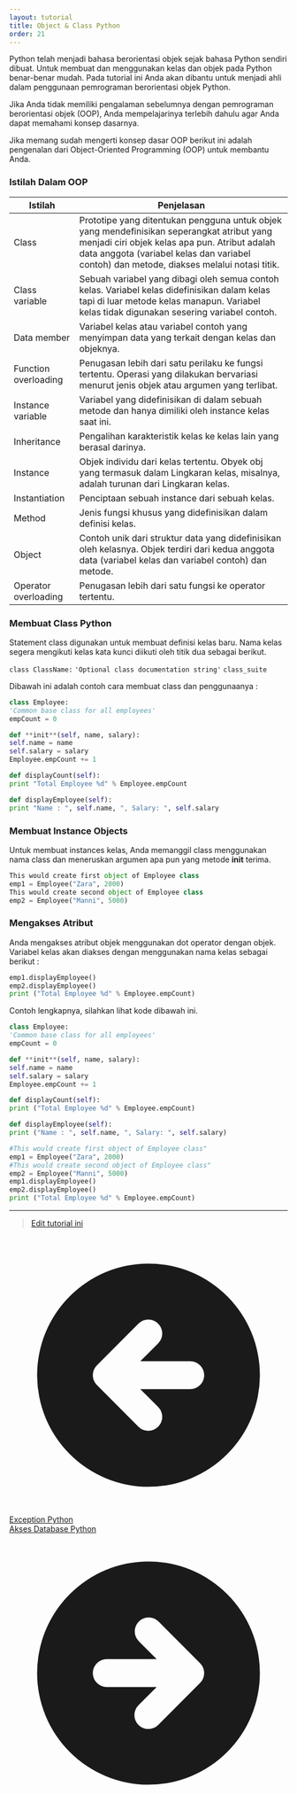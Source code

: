 ```yaml
---
layout: tutorial
title: Object & Class Python
order: 21
---
```


Python telah menjadi bahasa berorientasi objek sejak bahasa Python sendiri dibuat. Untuk membuat dan menggunakan kelas dan objek pada Python benar-benar mudah. Pada tutorial ini Anda akan dibantu untuk menjadi ahli dalam penggunaan pemrograman berorientasi objek Python.

Jika Anda tidak memiliki pengalaman sebelumnya dengan pemrograman berorientasi objek (OOP), Anda mempelajarinya terlebih dahulu agar Anda dapat memahami konsep dasarnya.

Jika memang sudah mengerti konsep dasar OOP berikut ini adalah pengenalan dari Object-Oriented Programming (OOP) untuk membantu Anda.

### Istilah Dalam OOP

| Istilah              | Penjelasan                                                                                                                                                                                                                               |
| -------------------- | ---------------------------------------------------------------------------------------------------------------------------------------------------------------------------------------------------------------------------------------- |
| Class                | Prototipe yang ditentukan pengguna untuk objek yang mendefinisikan seperangkat atribut yang menjadi ciri objek kelas apa pun. Atribut adalah data anggota (variabel kelas dan variabel contoh) dan metode, diakses melalui notasi titik. |
| Class variable       | Sebuah variabel yang dibagi oleh semua contoh kelas. Variabel kelas didefinisikan dalam kelas tapi di luar metode kelas manapun. Variabel kelas tidak digunakan sesering variabel contoh.                                                |
| Data member          | Variabel kelas atau variabel contoh yang menyimpan data yang terkait dengan kelas dan objeknya.                                                                                                                                          |
| Function overloading | Penugasan lebih dari satu perilaku ke fungsi tertentu. Operasi yang dilakukan bervariasi menurut jenis objek atau argumen yang terlibat.                                                                                                 |
| Instance variable    | Variabel yang didefinisikan di dalam sebuah metode dan hanya dimiliki oleh instance kelas saat ini.                                                                                                                                      |
| Inheritance          | Pengalihan karakteristik kelas ke kelas lain yang berasal darinya.                                                                                                                                                                       |
| Instance             | Objek individu dari kelas tertentu. Obyek obj yang termasuk dalam Lingkaran kelas, misalnya, adalah turunan dari Lingkaran kelas.                                                                                                        |
| Instantiation        | Penciptaan sebuah instance dari sebuah kelas.                                                                                                                                                                                            |
| Method               | Jenis fungsi khusus yang didefinisikan dalam definisi kelas.                                                                                                                                                                             |
| Object               | Contoh unik dari struktur data yang didefinisikan oleh kelasnya. Objek terdiri dari kedua anggota data (variabel kelas dan variabel contoh) dan metode.                                                                                  |
| Operator overloading | Penugasan lebih dari satu fungsi ke operator tertentu.                                                                                                                                                                                   |

### Membuat Class Python

Statement class digunakan untuk membuat definisi kelas baru. Nama kelas segera mengikuti kelas kata kunci diikuti oleh titik dua sebagai berikut.

`class ClassName:` `'Optional class documentation string'` `class_suite`

Dibawah ini adalah contoh cara membuat class dan penggunaanya :

```python
class Employee:
'Common base class for all employees'
empCount = 0

def **init**(self, name, salary):
self.name = name
self.salary = salary
Employee.empCount += 1

def displayCount(self):
print "Total Employee %d" % Employee.empCount

def displayEmployee(self):
print "Name : ", self.name, ", Salary: ", self.salary
```

### Membuat Instance Objects

Untuk membuat instances kelas, Anda memanggil class menggunakan nama class dan meneruskan argumen apa pun yang metode **init** terima.

```python
This would create first object of Employee class
emp1 = Employee("Zara", 2000)
This would create second object of Employee class
emp2 = Employee("Manni", 5000)
```

### Mengakses Atribut

Anda mengakses atribut objek menggunakan dot operator dengan objek. Variabel kelas akan diakses dengan menggunakan nama kelas sebagai berikut :

```python
emp1.displayEmployee()
emp2.displayEmployee()
print ("Total Employee %d" % Employee.empCount)
```

Contoh lengkapnya, silahkan lihat kode dibawah ini.

```python
class Employee:
'Common base class for all employees'
empCount = 0

def **init**(self, name, salary):
self.name = name
self.salary = salary
Employee.empCount += 1

def displayCount(self):
print ("Total Employee %d" % Employee.empCount)

def displayEmployee(self):
print ("Name : ", self.name, ", Salary: ", self.salary)

#This would create first object of Employee class"
emp1 = Employee("Zara", 2000)
#This would create second object of Employee class"
emp2 = Employee("Manni", 5000)
emp1.displayEmployee()
emp2.displayEmployee()
print ("Total Employee %d" % Employee.empCount)
```

---

> [Edit tutorial ini](https://github.com/belajarpythoncom/belajarpython.com/blob/master/docs/tutorial/object-class-python.md)

<div class="mt-8 inline justify-between gap-x-4 md:flex">
  <div class="flex justify-center mb-4 md:mb-0">
    <a href="/tutorial/exception-python" class="text-primary-300 hover:text-primary-300 order-2 flex h-12 items-center rounded-full bg-blue-500 bg-opacity-20 px-8 text-base hover:no-underline md:order-1">
      <svg xmlns="http://www.w3.org/2000/svg" class="mr-1 h-5 w-5" viewBox="0 0 20 20" fill="currentColor">
        <path fill-rule="evenodd" d="M10 18a8 8 0 100-16 8 8 0 000 16zm.707-10.293a1 1 0 00-1.414-1.414l-3 3a1 1 0 000 1.414l3 3a1 1 0 001.414-1.414L9.414 11H13a1 1 0 100-2H9.414l1.293-1.293z" clip-rule="evenodd" />
      </svg>
      <span class="-mt-0.5">Exception Python</span>
    </a>
  </div>
  <div class="order-1 flex justify-center">
    <a href="/tutorial/akses-database-python" class="order-1 flex h-12 items-center rounded-full bg-gradient-to-l from-yellow-500 to-yellow-400 px-8 text-base text-black shadow-xl hover:text-black hover:no-underline hover:shadow md:order-2">
      <span class="-mt-0.5">Akses Database Python</span>
      <svg xmlns="http://www.w3.org/2000/svg" class="ml-1 h-5 w-5" viewBox="0 0 20 20" fill="currentColor">
        <path fill-rule="evenodd" d="M10 18a8 8 0 100-16 8 8 0 000 16zm3.707-8.707l-3-3a1 1 0 00-1.414 1.414L10.586 9H7a1 1 0 100 2h3.586l-1.293 1.293a1 1 0 101.414 1.414l3-3a1 1 0 000-1.414z" clip-rule="evenodd" />
      </svg>
    </a>
  </div>
</div>

